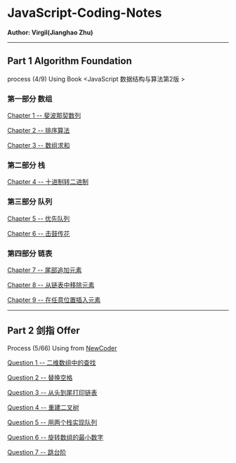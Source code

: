 # JavaScript-Coding-Notes

**Author: Virgil(Jianghao Zhu)**

---

## Part 1 Algorithm Foundation 

process (4/9) Using Book <JavaScript 数据结构与算法第2版 >

### 第一部分 数组

[Chapter 1 -- 斐波那契数列](https://github.com/Virgil0113/JavaScript-Coding-Notes/blob/master/Part1/Chapter1.js)

[Chapter 2 -- 排序算法](https://github.com/Virgil0113/JavaScript-Coding-Notes/blob/master/Part1/Chapter2.js)

[Chapter 3 -- 数组求和](https://github.com/Virgil0113/JavaScript-Coding-Notes/blob/master/Part1/Chapter3.js)

### 第二部分 栈

[Chapter 4 -- 十进制转二进制](https://github.com/Virgil0113/JavaScript-Coding-Notes/blob/master/Part1/Chapter4.js)

### 第三部分 队列

[Chapter 5 -- 优先队列](https://github.com/Virgil0113/JavaScript-Coding-Notes/blob/master/Part1/Chapter5.js)

 [Chapter 6 -- 击鼓传花](https://github.com/Virgil0113/JavaScript-Coding-Notes/blob/master/Part1/Chapter6.js)

### 第四部分 链表

[Chapter 7 -- 尾部追加元素](https://github.com/Virgil0113/JavaScript-Coding-Notes/blob/master/Part1/Chapter7.js)

[Chapter 8 -- 从链表中移除元素](https://github.com/Virgil0113/JavaScript-Coding-Notes/blob/master/Part1/Chapter8.js)

[Chapter 9 -- 在任意位置插入元素](https://github.com/Virgil0113/JavaScript-Coding-Notes/blob/master/Part1/Chapter9.js)



---

## Part 2 剑指 Offer  

Process (5/66) Using  from [NewCoder](https://www.nowcoder.com/practice/abc3fe2ce8e146608e868a70efebf62e?tpId=13&tqId=11154&tPage=1&rp=1&ru=/ta/coding-interviews&qru=/ta/coding-interviews/question-ranking)

[Question 1 -- 二维数组中的查找](https://github.com/Virgil0113/JavaScript-Coding-Notes/blob/master/Part2/Question1.js)

[Question 2 -- 替换空格](https://github.com/Virgil0113/JavaScript-Coding-Notes/blob/master/Part2/Question2.js)

[Question 3 -- 从头到尾打印链表](https://github.com/Virgil0113/JavaScript-Coding-Notes/blob/master/Part2/Question3.js)

[Question 4 -- 重建二叉树](https://github.com/Virgil0113/JavaScript-Coding-Notes/blob/master/Part2/Question4.js)

[Question 5 -- 用两个栈实现队列](https://github.com/Virgil0113/JavaScript-Coding-Notes/blob/master/Part2/Question5.js)

[Question 6 -- 旋转数组的最小数字](https://github.com/Virgil0113/JavaScript-Coding-Notes/blob/master/Part2/Question6.js)

[Question 7 -- 跳台阶](https://github.com/Virgil0113/JavaScript-Coding-Notes/blob/master/Part2/Question7.js)